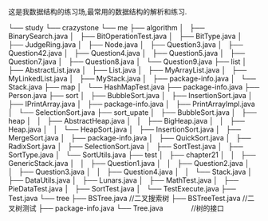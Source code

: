 
这是我数据结构的练习场,最常用的数据结构的解析和练习.

└── study
    └── crazystone
        └── me
            ├── algorithm
            │   ├── BinarySearch.java
            │   ├── BitOperationTest.java
            │   ├── BitType.java
            │   ├── JudgeRing.java
            │   ├── Node.java
            │   ├── Question3.java
            │   ├── Question42.java
            │   ├── Question4.java
            │   ├── Question5.java
            │   ├── Question7.java
            │   ├── Question8.java
            │   └── Question9.java
            ├── list
            │   ├── AbstractList.java
            │   ├── List.java
            │   ├── MyArrayList.java
            │   ├── MyLinkedList.java
            │   ├── MyStack.java
            │   ├── package-info.java
            │   └── Stack.java
            ├── map
            │   └── HashMapTest.java
            ├── package-info.java
            ├── Person.java
            ├── sort
            │   ├── BubbleSort.java
            │   ├── InsertionSort.java
            │   ├── IPrintArray.java
            │   ├── package-info.java
            │   ├── PrintArrayImpl.java
            │   └── SelectionSort.java
            ├── sort_upate
            │   ├── BubbleSort.java
            │   ├── heap
            │   │   ├── AbstractHeap.java
            │   │   ├── BigHeap.java
            │   │   ├── Heap.java
            │   │   └── HeapSort.java
            │   ├── InsertionSort.java
            │   ├── MergeSort.java
            │   ├── package-info.java
            │   ├── QuickSort.java
            │   ├── RadixSort.java
            │   ├── SelectionSort.java
            │   ├── SortTest.java
            │   ├── SortType.java
            │   └── SortUtils.java
            ├── test
            │   ├── chapter21
            │   │   ├── GenericStack.java
            │   │   ├── Question1.java
            │   │   ├── Question2.java
            │   │   ├── Question3.java
            │   │   ├── Question4.java
            │   │   └── Stack.java
            │   ├── DataUtils.java
            │   ├── Lunars.java
            │   ├── MathTest.java
            │   ├── PieDataTest.java
            │   ├── SortTest.java
            │   └── TestExecute.java
            ├── Test.java
            └── tree
                ├── BSTree.java     //二叉搜索树
                ├── BSTreeTest.java   //二叉树测试
                ├── package-info.java
                └── Tree.java　　　　//树的接口


